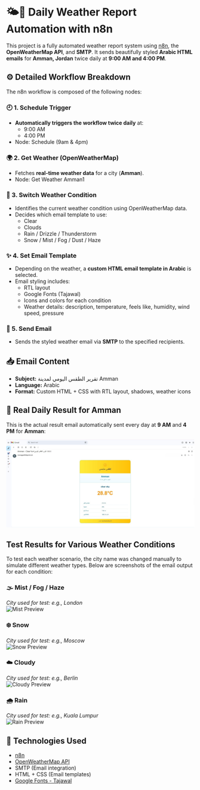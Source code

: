 # 🌤️📧 Daily Weather Report Automation with n8n

This project is a fully automated weather report system using [n8n](https://n8n.io), the **OpenWeatherMap API**, and **SMTP**. It sends beautifully styled **Arabic HTML emails** for **Amman, Jordan** twice daily at **9:00 AM and 4:00 PM**.

## ⚙️ Detailed Workflow Breakdown

The n8n workflow is composed of the following nodes:

### 🕘 1. Schedule Trigger
- **Automatically triggers the workflow twice daily** at:
  -  9:00 AM 
  -  4:00 PM
- Node: Schedule (9am & 4pm)

### 🌍 2. Get Weather (OpenWeatherMap)
- Fetches **real-time weather data** for a city (**Amman**).
- Node: Get Weather Amman1

### 🔀 3. Switch Weather Condition
- Identifies the current weather condition using OpenWeatherMap data.
- Decides which email template to use:
  - Clear
  - Clouds
  - Rain / Drizzle / Thunderstorm
  - Snow / Mist / Fog / Dust / Haze

### ✨ 4. Set Email Template
- Depending on the weather, a **custom HTML email template in Arabic** is selected.
- Email styling includes:
  - RTL layout
  - Google Fonts (Tajawal)
  - Icons and colors for each condition
  - Weather details: description, temperature, feels like, humidity, wind speed, pressure

### 📧 5. Send Email
- Sends the styled weather email via **SMTP** to the specified recipients.

## 📥 Email Content

- **Subject:** تقرير الطقس اليومي لمدينة Amman
- **Language:** Arabic
- **Format:** Custom HTML + CSS with RTL layout, shadows, weather icons


## 📸 Real Daily Result for Amman

This is the actual result email automatically sent every day at **9 AM** and **4 PM** for **Amman**:

![Real Result - Amman](images/amman.png)


##  Test Results for Various Weather Conditions

To test each weather scenario, the city name was changed manually to simulate different weather types. Below are screenshots of the email output for each condition:

### 🌫️ Mist / Fog / Haze  
*City used for test: e.g., London*  
![Mist Preview](images/test_mist.png)

### ❄️ Snow  
*City used for test: e.g., Moscow*  
![Snow Preview](images/test_snow.png)

### ☁️ Cloudy  
*City used for test: e.g., Berlin*  
![Cloudy Preview](images/test_cloudy.png)

### 🌧️ Rain  
*City used for test: e.g., Kuala Lumpur*  
![Rain Preview](images/test_rain.png)


## 🧩 Technologies Used

- [n8n](https://n8n.io)
- [OpenWeatherMap API](https://openweathermap.org/)
- SMTP (Email integration)
- HTML + CSS (Email templates)
- [Google Fonts - Tajawal](https://fonts.google.com/specimen/Tajawal)
